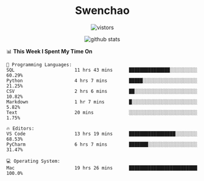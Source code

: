 <h1 align="center">Swenchao</h3>

<p align="center">
  <img src="https://visitor-badge.glitch.me/badge?page_id=Swenchao" alt="vistors" />
</p>

<p align="center">
  <img src="https://github-readme-stats.vercel.app/api?username=Swenchao&count_private=true&show_icons=true&theme=vue-dark&hide_title=true" alt="github stats" />
</p>

<!--START_SECTION:waka-->
📊 **This Week I Spent My Time On** 

```text
💬 Programming Languages: 
SQL                      11 hrs 43 mins      ███████████████░░░░░░░░░░   60.29% 
Python                   4 hrs 7 mins        █████░░░░░░░░░░░░░░░░░░░░   21.25% 
CSV                      2 hrs 6 mins        ██░░░░░░░░░░░░░░░░░░░░░░░   10.82% 
Markdown                 1 hr 7 mins         █░░░░░░░░░░░░░░░░░░░░░░░░   5.82% 
Text                     20 mins             ░░░░░░░░░░░░░░░░░░░░░░░░░   1.75%

🔥 Editors: 
VS Code                  13 hrs 19 mins      █████████████████░░░░░░░░   68.53% 
PyCharm                  6 hrs 7 mins        ███████░░░░░░░░░░░░░░░░░░   31.47%

💻 Operating System: 
Mac                      19 hrs 26 mins      █████████████████████████   100.0%

```


<!--END_SECTION:waka-->

